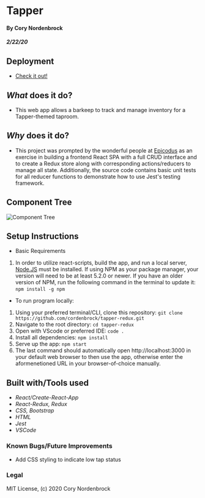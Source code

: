 # Tapper

#### By Cory Nordenbrock
##### 2/22/20

## Deployment

* [Check it out!](https://cordenbrock.github.io/tapper/)

## _What_ does it do?

* This web app allows a barkeep to track and manage inventory for a Tapper-themed taproom. 

## _Why_ does it do?

* This project was prompted by the wonderful people at [Epicodus](https://www.epicodus.com/) as an exercise in building a frontend React SPA with a full CRUD interface and to create a Redux store along with corresponding actions/reducers to manage all state. Additionally, the source code contains basic unit tests for all reducer functions to demonstrate how to use Jest's testing framework.

## Component Tree

![Component Tree](./component-tree.png)

## Setup Instructions

* Basic Requirements
1. In order to utilize react-scripts, build the app, and run a local server, [Node.JS](https://nodejs.org/en/download/) must be installed. If using NPM as your package manager, your version will need to be at least 5.2.0 or newer. If you have an older version of NPM, run the following command in the terminal to update it: ` npm install -g npm `

* To run program locally:

1. Using your preferred terminal/CLI, clone this repository: ` git clone https://github.com/cordenbrock/tapper-redux.git `
2. Navigate to the root directory: ` cd tapper-redux `
3. Open with VScode or preferred IDE: ` code . `
4. Install all dependencies: ` npm install `
5. Serve up the app: ` npm start `
6. The last command should automatically open http://localhost:3000 in your default web browser to then use the app, otherwise enter the aformenetioned URL in your browser-of-choice manually.


## Built with/Tools used

* _React/Create-React-App_
* _React-Redux, Redux_
* _CSS, Bootstrap_
* _HTML_
* _Jest_
* _VSCode_

### Known Bugs/Future Improvements

* Add CSS styling to indicate low tap status

### Legal

MIT License, (c) 2020 Cory Nordenbrock